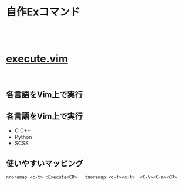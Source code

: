# 自作Exコマンド
<br><br>

# <a href="./execute.vim">execute.vim</a> <br><br>

## 各言語をVim上で実行
## 各言語をVim上で実行
- C C++
- Python
- SCSS

## 使いやすいマッピング
`nnoremap <c-t> :Execute<CR>  
tnoremap <c-t><c-t>  <C-\><C-n><CR>
`
